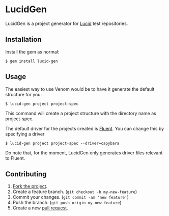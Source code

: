 # LucidGen

LucidGen is a project generator for [Lucid](https://github.com/jnyman/lucid) test repositories.

## Installation

Install the gem as normal:

    $ gem install lucid-gen

## Usage

The easiest way to use Venom would be to have it generate the default structure for you:

    $ lucid-gen project project-spec

This command will create a project structure with the directory name as project-spec.

The default driver for the projects created is [Fluent](https://github.com/jnyman/fluent). You can change this by specifying a driver

    $ lucid-gen project project-spec --driver=capybara

Do note that, for the moment, LucidGen only generates driver files relevant to Fluent.

## Contributing

1. [Fork the project](http://gun.io/blog/how-to-github-fork-branch-and-pull-request/).
2. Create a feature branch. (`git checkout -b my-new-feature`)
3. Commit your changes. (`git commit -am 'new feature'`)
4. Push the branch. (`git push origin my-new-feature`)
5. Create a new [pull request](https://help.github.com/articles/using-pull-requests).
